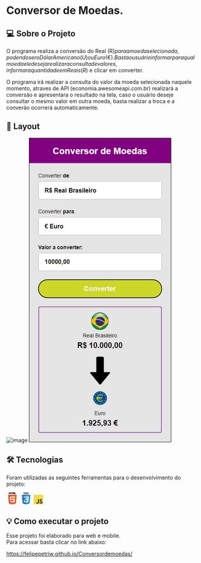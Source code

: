 # Conversor de Moedas.

## 💻 Sobre o Projeto
O programa realiza a conversão do Real (R$) para a moeda selecionada, podendo ser o Dólar Americano (U$$) ou Euro (€). Basta o usuário informar para qual 
moeda ele deseja realizar a consulta de valores, informar a quantidade em Reais (R$) e clicar em converter.

O programa irá realizar a consulta do valor da moeda selecionada naquele momento, atraves de API (economia.awesomeapi.com.br) realizará a conversão e apresentara
o resultado na tela, caso o usuário deseje consultar o mesmo valor em outra moeda, basta realizar a troca e a converão ocorrerá automaticamente.

## 🎨 Layout

![image](https://github.com/FelipePetriw/Conversordemoedas/blob/main/src/img/Tela-D%C3%B3lar.png)
![image](https://github.com/FelipePetriw/Conversordemoedas/blob/main/src/img/Tela-Euro.PNG)

## 🛠 Tecnologias

Foram utilizadas as seguintes ferramentas para o desenvolvimento do projeto:

<code><img height="32" src="https://raw.githubusercontent.com/github/explore/80688e429a7d4ef2fca1e82350fe8e3517d3494d/topics/html/html.png" alt="HTML5"/></code>
<code><img height="32" src="https://raw.githubusercontent.com/github/explore/80688e429a7d4ef2fca1e82350fe8e3517d3494d/topics/css/css.png" alt="CSS"/></code>
<code><img height="26" src="https://github.com/devicons/devicon/blob/master/icons/javascript/javascript-original.svg" alt="JavaScript"/></code>

## 💡 Como executar o projeto

Esse projeto foi elaborado para web e mobile. </br>
Para acessar basta clicar no link abaixo:

https://felipepetriw.github.io/Conversordemoedas/
